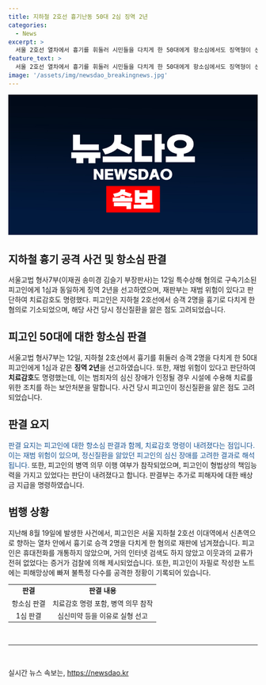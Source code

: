 ```yaml
---
title: 지하철 2호선 흉기난동 50대 2심 징역 2년
categories:
  - News
excerpt: >
  서울 2호선 열차에서 흉기를 휘둘러 시민들을 다치게 한 50대에게 항소심에서도 징역형이 선고됐다. 서울고법 형사7부(이재권 송미경 김슬기 부장판사)는 12일 홍씨에게 1심과 같은 징역 2년을 선고했고, 재판부는 재범 위험이 있다고 판단해 치료감호도 명령했다. 홍씨는 정신질환을 앓았고, 피해망상에 빠져 불특정 다수를 공격한 것으로 드러났다. (150자)
feature_text: >
  서울 2호선 열차에서 흉기를 휘둘러 시민들을 다치게 한 50대에게 항소심에서도 징역형이 선고됐다. 서울고법 형사7부(이재권 송미경 김슬기 부장판사)는 12일 홍씨에게 1심과 같은 징역 2년을 선고했고, 재판부는 재범 위험이 있다고 판단해 치료감호도 명령했다. 홍씨는 정신질환을 앓았고, 피해망상에 빠져 불특정 다수를 공격한 것으로 드러났다. (150자)
image: '/assets/img/newsdao_breakingnews.jpg'
---
```


<p><img src="/assets/img/newsdao_breakingnews.jpg" alt="pcversion 속보" /></p>

<h2>지하철 흉기 공격 사건 및 항소심 판결</h2>

<p data-ke-size="size16">서울고법 형사7부(이재권 송미경 김슬기 부장판사)는 12일 특수상해 혐의로 구속기소된 피고인에게 1심과 동일하게 징역 2년을 선고하였으며, 재판부는 재범 위험이 있다고 판단하여 치료감호도 명령했다. 피고인은 지하철 2호선에서 승객 2명을 흉기로 다치게 한 혐의로 기소되었으며, 해당 사건 당시 정신질환을 앓은 점도 고려되었습니다.</p>

<h2 data-ke-size="size26">피고인 50대에 대한 항소심 판결</h2>

<p>서울고법 형사7부는 12일, 지하철 2호선에서 흉기를 휘둘러 승객 2명을 다치게 한 50대 피고인에게 1심과 같은 <b>징역 2년</b>을 선고하였습니다. 또한, 재범 위험이 있다고 판단하여 <b>치료감호</b>도 명령했는데, 이는 범죄자의 심신 장애가 인정될 경우 시설에 수용해 치료를 위한 조치를 하는 보안처분을 말합니다. 사건 당시 피고인이 정신질환을 앓은 점도 고려되었습니다.</p>

<h2 data-ke-size="size26">판결 요지</h2>

<p><span style="color: #1a5490;">판결 요지는 피고인에 대한 항소심 판결과 함께, 치료감호 명령이 내려졌다는 점입니다. 이는 재범 위험이 있으며, 정신질환을 앓았던 피고인의 심신 장애를 고려한 결과로 해석됩니다.</span> 또한, 피고인의 병역 의무 이행 여부가 참작되었으며, 피고인이 형법상의 책임능력을 가지고 있었다는 판단이 내려졌다고 합니다. 판결부는 추가로 피해자에 대한 배상금 지급을 명령하였습니다.</p>

<h2 data-ke-size="size26">범행 상황</h2>

<p>지난해 8월 19일에 발생한 사건에서, 피고인은 서울 지하철 2호선 이대역에서 신촌역으로 향하는 열차 안에서 흉기로 승객 2명을 다치게 한 혐의로 재판에 넘겨졌습니다. 피고인은 휴대전화를 개통하지 않았으며, 거의 인터넷 검색도 하지 않았고 이웃과의 교류가 전혀 없었다는 증거가 검찰에 의해 제시되었습니다. 또한, 피고인이 자필로 작성한 노트에는 피해망상에 빠져 불특정 다수를 공격한 정황이 기록되어 있습니다.</p>

<table>
  <tr>
    <td style="text-align: center; height: 17px;"><b>판결</b></td>
    <td style="text-align: center; height: 17px;"><b>판결 내용</b></td>
  </tr>
  <tr>
    <td style="text-align: center; height: 17px;">항소심 판결</td>
    <td style="text-align: center; height: 17px;">치료감호 명령 포함, 병역 의무 참작</td>
  </tr>
  <tr>
    <td style="text-align: center; height: 17px;">1심 판결</td>
    <td style="text-align: center; height: 17px;">심신미약 등을 이유로 실형 선고</td>
  </tr>
</table>

<p data-ke-size="size16">&nbsp;</p>

<hr>

<p data-ke-size="size16">&nbsp;</p>
실시간 뉴스 속보는, <a href="https://newsdao.kr" rel="dofollow">https://newsdao.kr</a>


